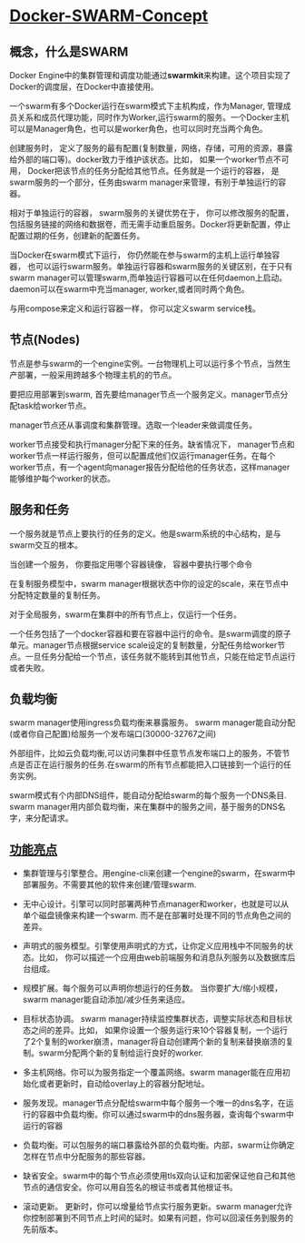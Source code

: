 # [Docker-SWARM-Concept](https://docs.docker.com/engine/swarm/key-concepts/#what-is-a-swarm)

## 概念，什么是SWARM

Docker Engine中的集群管理和调度功能通过**swarmkit**来构建。这个项目实现了Docker的调度层，在Docker中直接使用。

一个swarm有多个Docker运行在swarm模式下主机构成，作为Manager, 管理成员关系和成员代理功能，同时作为Worker,运行swarm的服务。一个Docker主机可以是Manager角色，也可以是worker角色，也可以同时充当两个角色。

创建服务时， 定义了服务的最有配置(复制数量，网络，存储，可用的资源，暴露给外部的端口等)。docker致力于维护该状态。比如， 如果一个worker节点不可用， Docker把该节点的任务分配给其他节点。任务就是一个运行的容器， 是swarm服务的一个部分，任务由swarm manager来管理，有别于单独运行的容器。

相对于单独运行的容器， swarm服务的关键优势在于， 你可以修改服务的配置，包括服务链接的网络和数据卷，而无需手动重启服务。Docker将更新配置，停止配置过期的任务，创建新的配置任务。

当Docker在swarm模式下运行， 你仍然能在参与swarm的主机上运行单独容器， 也可以运行swarm服务。单独运行容器和swarm服务的关键区别，在于只有swarm manager可以管理swarm,而单独运行容器可以在任何daemon上启动。 daemon可以在swarm中充当manager, worker,或者同时两个角色。

与用compose来定义和运行容器一样， 你可以定义swarm service栈。

## 节点(Nodes)

节点是参与swarm的一个engine实例。一台物理机上可以运行多个节点，当然生产部署，一般采用跨越多个物理主机的的节点。

要把应用部署到swarm, 首先要给manager节点一个服务定义。manager节点分配task给worker节点。

manager节点还从事调度和集群管理。选取一个leader来做调度任务。

worker节点接受和执行manager分配下来的任务。缺省情况下， manager节点和worker节点一样运行服务，但可以配置成他们仅运行manager任务。在每个worker节点，有一个agent向manager报告分配给他的任务状态，这样manager能够维护每个worker的状态。

## 服务和任务

一个服务就是节点上要执行的任务的定义。他是swarm系统的中心结构，是与swarm交互的根本。

当创建一个服务， 你要指定用哪个容器镜像， 容器中要执行哪个命令

在复制服务模型中，swarm manager根据状态中你的设定的scale，来在节点中分配特定数量的复制任务。

对于全局服务，swarm在集群中的所有节点上，仅运行一个任务。

一个任务包括了一个docker容器和要在容器中运行的命令。是swarm调度的原子单元。manager节点根据service scale设定的复制数量，分配任务给worker节点。一旦任务分配给一个节点，该任务就不能转到其他节点，只能在给定节点运行或者失败。

## 负载均衡

swarm manager使用ingress负载均衡来暴露服务。 swarm manager能自动分配(或者你自己配置)给服务一个发布端口(30000-32767之间)

外部组件，比如云负载均衡,可以访问集群中任意节点发布端口上的服务，不管节点是否正在运行服务的任务.在swarm的所有节点都能把入口链接到一个运行的任务实例。

swarm模式有个内部DNS组件，能自动分配给swarm的每个服务一个DNS条目. swarm manager用内部负载均衡，来在集群中的服务之间，基于服务的DNS名字，来分配请求。

## [功能亮点](https://docs.docker.com/engine/swarm/#feature-highlights)

+ 集群管理与引擎整合。用engine-cli来创建一个engine的swarm，在swarm中部署服务。不需要其他的软件来创建/管理swarm.

+ 无中心设计。引擎可以同时部署两种节点manager和worker，也就是可以从单个磁盘镜像来构建一个swarm. 而不是在部署时处理不同的节点角色之间的差异。

+ 声明式的服务模型。引擎使用声明式的方式，让你定义应用栈中不同服务的状态。比如， 你可以描述一个应用由web前端服务和消息队列服务以及数据库后台组成。

+ 规模扩展。每个服务可以声明你想运行的任务数。 当你要扩大/缩小规模， swarm manager能自动添加/减少任务来适应。

+ 目标状态协调。 swarm manager持续监控集群状态，调整实际状态和目标状态之间的差异。比如， 如果你设置一个服务运行来10个容器复制，一个运行了2个复制的worker崩溃，manager将自动创建两个新的复制来替换崩溃的复制。swarm分配两个新的复制给运行良好的worker.

+ 多主机网络。你可以为服务指定一个覆盖网络。swarm manager能在应用初始化或者更新时，自动给overlay上的容器分配地址。

+ 服务发现。manager节点分配给swarm中每个服务一个唯一的dns名字，在运行的容器中负载均衡。你可以通过swarm中的dns服务器，查询每个swarm中运行的容器

+ 负载均衡。可以包服务的端口暴露给外部的负载均衡。内部，swarm让你确定怎样在节点中分配服务的那些容器。

+ 缺省安全。swarm中的每个节点必须使用tls双向认证和加密保证他自己和其他节点的通信安全。你可以用自签名的根证书或者其他根证书。

+ 滚动更新。 更新时，你可以增量给节点实行服务更新。swarm manager允许你控制部署到不同节点上时间的延时。如果有问题，你可以回滚任务到服务的先前版本。
